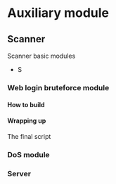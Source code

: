 # Auxiliary module

## Scanner 

Scanner basic modules

- S

### Web login bruteforce module

#### How to build 

#### Wrapping up
The final script 

### DoS module 

### Server

